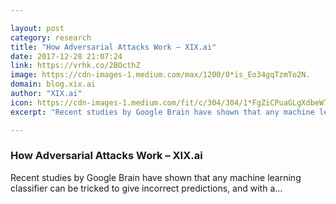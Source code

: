 ```yaml
---

layout: post
category: research
title: "How Adversarial Attacks Work – XIX.ai"
date: 2017-12-28 21:07:24
link: https://vrhk.co/2BOcthZ
image: https://cdn-images-1.medium.com/max/1200/0*is_Eo34gqTzmTo2N.
domain: blog.xix.ai
author: "XIX.ai"
icon: https://cdn-images-1.medium.com/fit/c/304/304/1*FgZiCPuaGLgXdbeW7uk0qg@2x.png
excerpt: "Recent studies by Google Brain have shown that any machine learning classifier can be tricked to give incorrect predictions, and with a…"

---
```


### How Adversarial Attacks Work – XIX.ai

Recent studies by Google Brain have shown that any machine learning classifier can be tricked to give incorrect predictions, and with a…